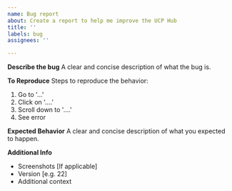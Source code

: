 ```yaml
---
name: Bug report
about: Create a report to help me improve the UCP Hub
title: ''
labels: bug
assignees: ''

---
```


**Describe the bug**
A clear and concise description of what the bug is.

**To Reproduce**
Steps to reproduce the behavior:
1. Go to '...'
2. Click on '....'
3. Scroll down to '....'
4. See error

**Expected Behavior**
A clear and concise description of what you expected to happen.

**Additional Info**
 - Screenshots [If applicable]
 - Version [e.g. 22]
 - Additional context
